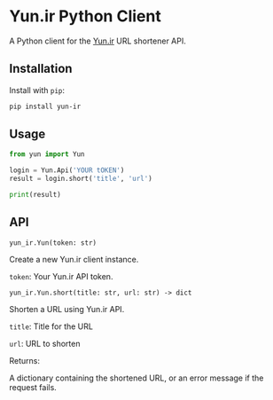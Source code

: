 # Yun.ir Python Client

A Python client for the [Yun.ir](https://yun.ir/) URL shortener API.

## Installation

Install with `pip`:

```sh
pip install yun-ir
```

## Usage

```python
from yun import Yun

login = Yun.Api('YOUR tOKEN')
result = login.short('title', 'url')

print(result)
```
## API

`yun_ir.Yun(token: str)`

Create a new Yun.ir client instance.

`token`: Your Yun.ir API token.

`yun_ir.Yun.short(title: str, url: str) -> dict`

Shorten a URL using Yun.ir API.

`title`: Title for the URL


`url`: URL to shorten

Returns:

A dictionary containing the shortened URL, or an error message if the request fails.
